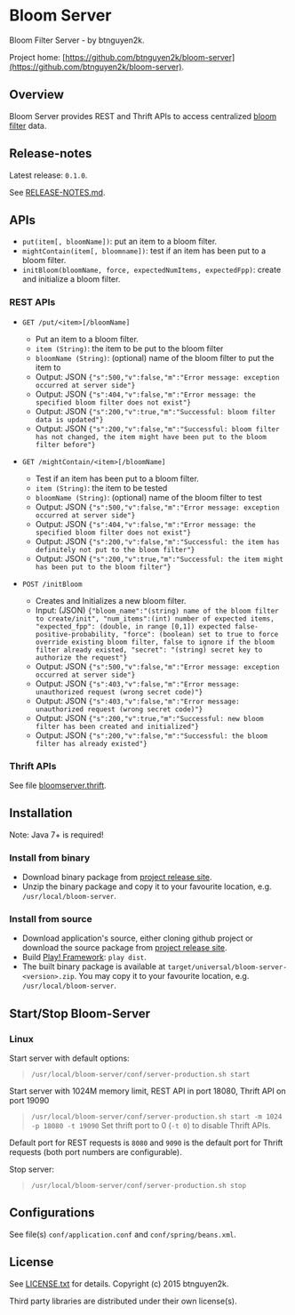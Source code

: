 Bloom Server
============

Bloom Filter Server - by btnguyen2k.

Project home: [https://github.com/btnguyen2k/bloom-server](https://github.com/btnguyen2k/bloom-server).

## Overview ##

Bloom Server provides REST and Thrift APIs to access centralized [bloom filter](http://en.wikipedia.org/wiki/Bloom_filter) data.


## Release-notes ##

Latest release: `0.1.0`.

See [RELEASE-NOTES.md](RELEASE-NOTES.md).


## APIs ##

* `put(item[, bloomName])`: put an item to a bloom filter.
* `mightContain(item[, bloomname])`: test if an item has been put to a bloom filter.
* `initBloom(bloomName, force, expectedNumItems, expectedFpp)`: create and initialize a bloom filter.

### REST APIs ###

* `GET /put/<item>[/bloomName]`
  - Put an item to a bloom filter.
  - `item (String)`: the item to be put to the bloom filter
  - `bloomName (String)`: (optional) name of the bloom filter to put the item to
  - Output: JSON `{"s":500,"v":false,"m":"Error message: exception occurred at server side"}`
  - Output: JSON `{"s":404,"v":false,"m":"Error message: the specified bloom filter does not exist"}`
  - Output: JSON `{"s":200,"v":true,"m":"Successful: bloom filter data is updated"}`
  - Output: JSON `{"s":200,"v":false,"m":"Successful: bloom filter has not changed, the item might have been put to the bloom filter before"}`

* `GET /mightContain/<item>[/bloomName]`
  - Test if an item has been put to a bloom filter.
  - `item (String)`: the item to be tested
  - `bloomName (String)`: (optional) name of the bloom filter to test
  - Output: JSON `{"s":500,"v":false,"m":"Error message: exception occurred at server side"}`
  - Output: JSON `{"s":404,"v":false,"m":"Error message: the specified bloom filter does not exist"}`
  - Output: JSON `{"s":200,"v":false,"m":"Successful: the item has definitely not put to the bloom filter"}`
  - Output: JSON `{"s":200,"v":true,"m":"Successful: the item might has been put to the bloom filter"}`
  
* `POST /initBloom`
  - Creates and Initializes a new bloom filter.
  - Input: (JSON) `{"bloom_name":"(string) name of the bloom filter to create/init", "num_items":(int) number of expected items, "expected_fpp": (double, in range [0,1]) expected false-positive-probability, "force": (boolean) set to true to force override existing bloom filter, false to ignore if the bloom filter already existed, "secret": "(string) secret key to authorize the request"}`
  - Output: JSON `{"s":500,"v":false,"m":"Error message: exception occurred at server side"}`
  - Output: JSON `{"s":403,"v":false,"m":"Error message: unauthorized request (wrong secret code)"}`
  - Output: JSON `{"s":403,"v":false,"m":"Error message: unauthorized request (wrong secret code)"}`
  - Output: JSON `{"s":200,"v":true,"m":"Successful: new bloom filter has been created and initialized"}`
  - Output: JSON `{"s":200,"v":false,"m":"Successful: the bloom filter has already existed"}`


### Thrift APIs ###

See file [bloomserver.thrift](thrift/bloomserver.thrift).


## Installation ##

Note: Java 7+ is required!

### Install from binary ###

- Download binary package from [project release site](https://github.com/btnguyen2k/bloom-server/releases).
- Unzip the binary package and copy it to your favourite location, e.g. `/usr/local/bloom-server`.


### Install from source ###

- Download application's source, either cloning github project or download the source package from [project release site](https://github.com/btnguyen2k/bloom-server/releases).
- Build [Play! Framework](https://www.playframework.com): `play dist`.
- The built binary package is available at `target/universal/bloom-server-<version>.zip`. You may copy it to your favourite location, e.g. `/usr/local/bloom-server`.


## Start/Stop Bloom-Server ##

### Linux ###

Start server with default options:
> `/usr/local/bloom-server/conf/server-production.sh start`

Start server with 1024M memory limit, REST API in port 18080, Thrift API on port 19090
> `/usr/local/bloom-server/conf/server-production.sh start -m 1024 -p 18080 -t 19090`
Set thrift port to 0 (`-t 0`) to disable Thrift APIs.

Default port for REST requests is `8080` and `9090` is the default port for Thrift requests (both port numbers are configurable).

Stop server:
> `/usr/local/bloom-server/conf/server-production.sh stop`


## Configurations ##

See file(s) `conf/application.conf` and `conf/spring/beans.xml`.


## License ##

See [LICENSE.txt](LICENSE.txt) for details. Copyright (c) 2015 btnguyen2k.

Third party libraries are distributed under their own license(s).
